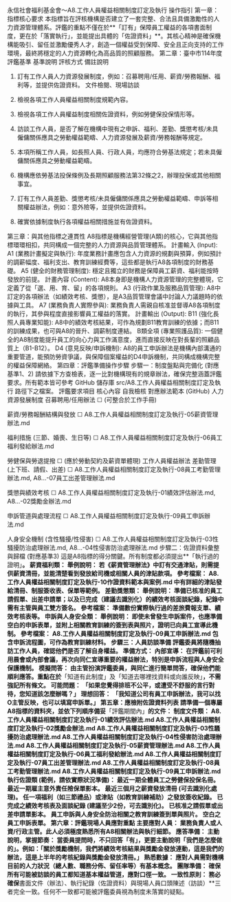 永信社會福利基金會～A8.工作人員權益相關制度訂定及執行 操作指引
第一章：指標核心要求
本指標旨在評核機構是否建立了一套完整、合法且具備激勵性的人力資源管理體系。評鑑的重點不僅在於**「訂有」保障員工權益的各項書面制度，更在於「落實執行」，並能提出具體的「佐證資料」**。其核心精神是確保機構能吸引、留任並激勵優秀人才，創造一個權益受到保障、安全且正向支持的工作環境，最終將穩定的人力資源轉化為高品質的照顧服務。
第二章：臺中市114年度評鑑基準
基準說明
評核方式
備註說明
1. 訂有工作人員人力資源發展制度，例如：召募聘用/任用、薪資/勞務報酬、福利等，並提供佐證資料。
文件檢閱、現場訪談
1. 檢視各項工作人員權益相關制度規範內容。
2. 檢視各項工作人員權益制度相關佐證資料，例如勞健保投保情形等。
3. 訪談工作人員，是否了解在機構中現有之申訴、福利、差勤、獎懲考核/未具僱傭關係應具之勞動權益範疇、人力資源發展及薪資/勞務報酬等規定。
1. 本項所稱工作人員，如長照人員、行政人員，均應符合勞基法規定；若未具僱傭關係應具之勞動權益範疇。
2. 機構應依勞基法投保條例及長期照顧服務法第32條之2，辦理投保或其他相關事宜。
2. 訂有工作人員差勤、獎懲考核/未具僱傭關係應具之勞動權益範疇、申訴等相關權益辦法，例如：意外險等，並提供佐證資料。


3. 確實依據制度執行各項權益相關措施並有佐證資料。


第三章：與其他指標之連貫性
A8指標是機構經營管理(A類)的核心，它與其他指標環環相扣，共同構成一個完整的人力資源與品質管理體系。
計畫輸入 (Input):
A1 (業務計畫擬定與執行): 年度業務計畫應包含人力資源的規劃與預算，例如預計的調薪幅度、福利支出、教育訓練經費等，這些都是執行A8各項制度的財務基礎。
A5 (健全的財務管理制度): 穩定且獨立的財務是保障員工薪資、福利能按時發放的前提。
計畫內容 (Content):
A8本身即是機構人力資源管理的完整體現，它定義了從「選、用、育、留」的各項規則。
A3 (行政作業及服務品質管理): A8中訂定的各項辦法（如績效考核、獎懲），是A3品質管理會議中討論人力議題時的依據與工具。
A7 (業務負責人實際參與): 業務負責人需親自核准並督導A8各項制度的執行，其參與程度直接影響員工權益的落實。
計畫輸出 (Output):
B11 (強化長照人員專業知能): A8中的績效考核結果，可作為規劃B11教育訓練的依據；而B11的訓練成果，也可與A8的晉升、調薪制度連結。
B類全項 (專業照護品質): 一個健全的A8制度能提升員工的向心力與工作滿意度，進而直接反映在對長輩的照顧品質上（B1-B12）。
D4 (意見反映/申訴機制): A8的員工申訴辦法是機構內部溝通的重要管道，能預防勞資爭議，與保障個案權益的D4申訴機制，共同構成機構完整的權益保障網絡。
第四章：評鑑準備操作步驟
步驟一：制度盤點與完備化 (對應基準1、2)
請依據下方查檢表，逐一比對機構現有的規章辦法，確保完整涵蓋評鑑要求。所有範本皆可參考 GitHub 儲存庫 src/A8.工作人員權益相關制度訂定及執行 路徑下之檔案。
評鑑要求項目
核心內容
自我檢核
對應辦法範本 (GitHub)
人力資源發展制度
召募聘用/任用辦法
☐
(可整合於工作手冊)

薪資/勞務報酬結構與發放
☐
A8.工作人員權益相關制度訂定及執行-05薪資管理辦法.md

福利措施 (三節、婚喪、生日等)
☐
A8.工作人員權益相關制度訂定及執行-06員工福利發給辦法.md

勞健保與勞退提撥
☐
(應於勞動契約及薪資單體現)
工作人員權益辦法
差勤管理 (上下班、請假、出差)
☐
A8.工作人員權益相關制度訂定及執行-08員工考勤管理辦法.md, A8...-07員工出差管理辦法.md

獎懲與績效考核
☐
A8.工作人員權益相關制度訂定及執行-01績效評估辦法.md, A8...-02獎勵金辦法.md

申訴管道與處理流程
☐
A8.工作人員權益相關制度訂定及執行-09員工申訴辦法.md

人身安全機制 (含性騷擾/性侵害)
☐
A8.工作人員權益相關制度訂定及執行-03性騷擾防治處理辦法.md, A8...-04性侵害防治處理辦法.md
步驟二：佐證資料彙整與歸檔 (對應基準3)
這是A8指標的得分關鍵。所有制度都必須提出**「執行過的證明」**。
薪資福利類：
舉例說明： 若《薪資管理辦法》中訂有交通津貼，則需提供薪資清冊，並能清楚看到發放給司機或相關人員的津貼款項。
參考檔案： A8.工作人員權益相關制度訂定及執行-10作證資料範本與案例.md 中有詳細的津貼發給清冊、制服簽收表、保單等範例。
差勤獎懲類：
舉例說明： 準備已核准的員工請假單、出差申請單；以及已完成（建議去識別化）的績效考核面談紀錄，紀錄中需有主管與員工雙方簽名。
參考檔案： 準備數份實際執行過的差旅費報支單、績效考核表等。
申訴與人身安全類：
舉例說明： 即使未曾發生申訴案件，也應準備空白的申訴表單，並附上相關教育訓練的簽到表與照片，證明已向員工宣導此機制。
參考檔案： A8.工作人員權益相關制度訂定及執行-09員工申訴辦法.md 包含申訴流程圖，可作為教育訓練材料。
步驟三：人員訪談準備
評鑑委員將隨機抽訪工作人員，確認他們是否了解自身權益。
準備方式：
內部宣導： 在評鑑前可利用晨會或內部會議，再次向同仁宣導重要的權益辦法，特別是申訴流程與人身安全保護機制。
模擬問答： 由主管扮演評鑑委員，與同仁進行簡單問答，確保他們能順利應答。重點在於**「知道有此制度」及「知道去哪裡找資料或向誰反映」**，不需強記所有條文。
可能問題： 「如果您覺得排班不公平，或遭受不舒服的言行對待，您知道該怎麼辦嗎？」
理想回答： 「我知道公司有員工申訴辦法，我可以找O主管反映，也可以填寫申訴單。」
第五章：應檢附佐證資料列表
請準備一個專屬A8指標的資料夾，並依下列順序備妥**「評鑑期間內」**的文件：
制度文件類：
A8.工作人員權益相關制度訂定及執行-01績效評估辦法.md
A8.工作人員權益相關制度訂定及執行-02獎勵金辦法.md
A8.工作人員權益相關制度訂定及執行-03性騷擾防治處理辦法.md
A8.工作人員權益相關制度訂定及執行-04性侵害防治處理辦法.md
A8.工作人員權益相關制度訂定及執行-05薪資管理辦法.md
A8.工作人員權益相關制度訂定及執行-06員工福利發給辦法.md
A8.工作人員權益相關制度訂定及執行-07員工出差管理辦法.md
A8.工作人員權益相關制度訂定及執行-08員工考勤管理辦法.md
A8.工作人員權益相關制度訂定及執行-09員工申訴辦法.md
執行佐證類 (範例，請依實際狀況準備)：
最近一期全體員工之勞健保投保名冊。
最近一期雇主意外責任險保單影本。
最近三個月之薪資發放清冊 (可去識別化處理)。
任一項福利（如三節禮品）或津貼（如教育訓練補助）之發放簽收紀錄。
已完成之績效考核表及面談紀錄 (建議至少2份，可去識別化)。
已核准之請假單或出差申請單影本。
員工申訴與人身安全防治相關之教育訓練簽到單與照片。
空白之員工申訴表單。
第六章：評鑑現場人員應對重點
主要應對人員：
業務負責人或人資/行政主管。此人必須極度熟悉所有A8相關辦法與執行細節。
應答準備：
主動說明，掌握節奏： 當委員提問時，不只回答「有」，更要主動說明「我們是怎麼做的」。例如：「關於獎勵機制，我們將績效考核結果與獎勵金發放連動，這是我們的辦法，這是上半年的考核紀錄與獎勵金發放清冊。」
熟悉數據： 應對人員需對機構目前的人力狀況（總人數、職務分佈、留任率等）有基本概念。
團隊準備：
確保所有可能被訪談的員工都知道基本權益管道，應對口徑一致。
一致性原則：
務必確保**書面文件（辦法）、執行紀錄（佐證資料）與現場人員口頭陳述（訪談）**三者完全一致。任何不一致都可能被評鑑委員視為制度未落實的疑點。